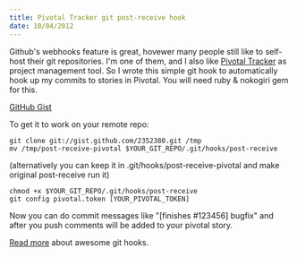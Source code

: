 ```yaml
---
title: Pivotal Tracker git post-receive hook
date: 10/04/2012
---
```


Github's webhooks feature is great, hovewer many people still like to self-host their git repositories. I'm one of them, and I also like [Pivotal Tracker][1] as project management tool. So I wrote this simple git hook to automatically hook up my commits to stories in Pivotal. You will need ruby & nokogiri gem for this.

[GitHub Gist][2]

To get it to work on your remote repo:

```
git clone git://gist.github.com/2352380.git /tmp
mv /tmp/post-receive-pivotal $YOUR_GIT_REPO/.git/hooks/post-receive
```

(alternatively you can keep it in .git/hooks/post-receive-pivotal and make original post-receive run it)

```
chmod +x $YOUR_GIT_REPO/.git/hooks/post-receive
git config pivotal.token [YOUR_PIVOTAL_TOKEN]
```

Now you can do commit messages like "[finishes #123456] bugfix" and after you push comments will be added to your pivotal story.

[Read more][3] about awesome git hooks.

[1]: http://pivotaltracker.com
[2]: https://gist.github.com/2352380
[3]: http://book.git-scm.com/5_git_hooks.html
